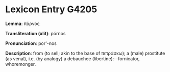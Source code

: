 # Lexicon Entry G4205

**Lemma**: πόρνος

**Transliteration (xlit)**: pórnos

**Pronunciation**: por'-nos

**Description**:
from  (to sell; akin to the base of πιπράσκω); a (male) prostitute (as venal), i.e. (by analogy) a debauchee (libertine):--fornicator, whoremonger.
